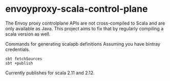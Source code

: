 # envoyproxy-scala-control-plane

The Envoy proxy controlplane APIs are not cross-compiled to Scala and are only available as Java. This project aims to fix that by regularly compiling a scala version as well.

Commands for generating scalapb definitions
Assuming you have bintray credentials.
```
sbt fetchSources
sbt +publish
```

Currently publishes for scala 2.11 and 2.12.
